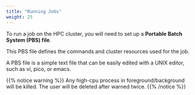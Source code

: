 ```yaml
---
title: "Running Jobs"
weight: 25
---
```


To run a job on the HPC cluster, you will need to set up a **Portable Batch System (PBS) file**.

This PBS file defines the commands and cluster resources used for the job. 

A PBS file is a simple text file that can be easily edited with a UNIX editor, such as vi, pico, or emacs.

{{% notice warning %}}
Any high-cpu process in foreground/background will be killed. The user will be deleted after warned twice.
{{% /notice %}}